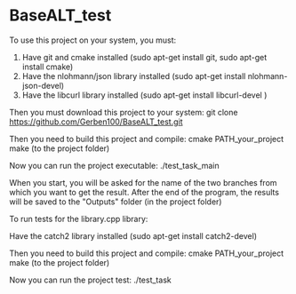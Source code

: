 # BaseALT_test
To use this project on your system, you must:
1) Have git and cmake installed (sudo apt-get install git, sudo apt-get install cmake)
2) Have the nlohmann/json library installed (sudo apt-get install nlohmann-json-devel)
3) Have the libcurl library installed (sudo apt-get install libcurl-devel
)
   
Then you must download this project to your system:
git clone https://github.com/Gerben100/BaseALT_test.git

Then you need to build this project and compile:
cmake PATH_your_project
make (to the project folder)

Now you can run the project executable:
./test_task_main

When you start, you will be asked for the name of the two branches from which you want to get the result.
After the end of the program, the results will be saved to the "Outputs" folder (in the project folder)

To run tests for the library.cpp library:

Have the catch2 library installed (sudo apt-get install catch2-devel)

Then you need to build this project and compile:
cmake PATH_your_project
make (to the project folder)

Now you can run the project test:
./test_task
